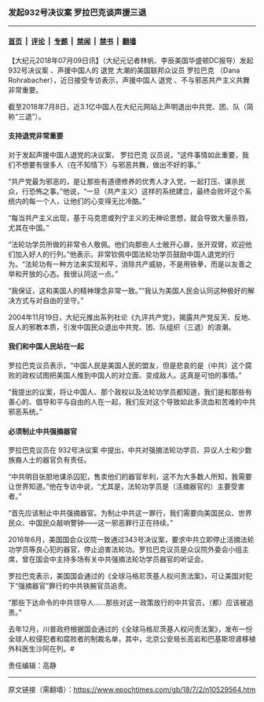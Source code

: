 ### 发起932号决议案 罗拉巴克谈声援三退

---

#### [首页](../../../..?n10529564) &nbsp;|&nbsp; [评论](../../../../../epoch-comment?n10529564) &nbsp;|&nbsp; [专题](../../../../../epoch-special?n10529564) &nbsp;|&nbsp; [禁闻](../../../../../epoch-news?n10529564) &nbsp;|&nbsp; [禁书](../../../../../books?n10529564) &nbsp;|&nbsp; [翻墙](https://github.com/gfw-breaker/nogfw/blob/master/README.md?n10529564)


<div class="post_content" id="artbody" itemprop="articleBody">
 <!-- article content begin -->
 <p>
  【大纪元2018年07月09日讯】（大纪元记者林帆、李辰美国华盛顿DC报导）发起
  <ok href="https://www.epochtimes.com/gb/tag/932%E5%8F%B7%E5%86%B3%E8%AE%AE%E6%A1%88.html">
   932号决议案
  </ok>
  、声援中国人的
  <ok href="https://www.epochtimes.com/gb/tag/%E9%80%80%E5%85%9A.html">
   退党
  </ok>
  大潮的美国联邦众议员
  <ok href="https://www.epochtimes.com/gb/tag/%E7%BD%97%E6%8B%89%E5%B7%B4%E5%85%8B.html">
   罗拉巴克
  </ok>
  （Dana Rohrabacher），近日接受专访表示，声援中国人
  <ok href="https://www.epochtimes.com/gb/tag/%E9%80%80%E5%85%9A.html">
   退党
  </ok>
  、不与邪恶共产主义共舞非常重要。
 </p>
 <p>
  截至2018年7月8日，近3.1亿中国人在大纪元网站上声明退出中共党、团、队（简称“三退”）。
 </p>
 <h4>
  支持退党非常重要
 </h4>
 <p>
  对于发起声援中国人退党的决议案，
  <ok href="https://www.epochtimes.com/gb/tag/%E7%BD%97%E6%8B%89%E5%B7%B4%E5%85%8B.html">
   罗拉巴克
  </ok>
  议员说，“这件事情如此重要，我们不想要有很多人（在不知情下）与邪恶共舞，做出不好的事。”
 </p>
 <p>
  “共产党最为邪恶的，是让那些有道德修养的优秀人才入党，一起打压、谋杀民众，行恐怖之事。”他说，“一旦（共产主义）这样的系统建立，最终会败坏这个系统内的每一个人，让他们的心变得无比冷酷。”
 </p>
 <p>
  “每当共产主义出现，基于马克思或列宁主义的无神论思想，就会导致大量杀戮，尤其在中国。”
 </p>
 <p>
  “法轮功学员所做的非常令人敬佩。他们向那些人士敞开心扉，张开双臂，欢迎他们加入好人的行列。”他表示，非常钦佩中国法轮功学员鼓励中国人退党的行为。“法轮功有一种方法来实现和平，消除共产威胁，不是用铁拳，而是以友善之举和开放的心态。我很认同这一点。”
 </p>
 <p>
  “我保证，这和美国人的精神理念非常一致。”“我认为美国人民会认同这种极好的解决方式与对自由的坚守。”
 </p>
 <p>
  2004年11月19日，大纪元推出系列社论《九评共产党》，揭露共产党反天、反地、反人的邪教本质，引发中国民众退出中共党、团、队组织（三退）的浪潮。
 </p>
 <h4>
  我们和中国人民站在一起
 </h4>
 <p>
  罗拉巴克议员表示，“中国人民是美国人民的盟友，但是悲哀的是（中共）这个腐败的政权试图把美国人推到中国人的对立面、变成敌人。这真是可怕的事情。”
 </p>
 <p>
  “我提出的议案，将让中国人、那个政权以及法轮功学员都知道，我们是和那些有善心的、倡导和平与自由的人在一起，我们反对这个导致如此多流血和苦难的中共邪恶系统。”
 </p>
 <h4>
  必须制止中共强摘器官
 </h4>
 <p>
  罗拉巴克议员在
  <ok href="https://www.epochtimes.com/gb/tag/932%E5%8F%B7%E5%86%B3%E8%AE%AE%E6%A1%88.html">
   932号决议案
  </ok>
  中提出，中共对强摘法轮功学员、异议人士和少数族裔人士的器官负有责任。
 </p>
 <p>
  “中共明目张胆地谋杀囚犯，售卖他们的器官牟利，这不为大多数人所知，我需要让世界知道。”他在专访中说，“尤其是，法轮功学员是（活摘器官的）主要受害者。”
 </p>
 <p>
  “首先应该制止中共强摘器官。为制止中共这一罪行，我们需要向美国民众、世界民众、中国民众敲响警钟——这一邪恶罪行正在持续。”
 </p>
 <p>
  2016年6月，美国国会众议院一致通过343号决议案，要求中共立即停止活摘法轮功学员等良心犯的器官，停止迫害法轮功。罗拉巴克议员是众议院外委会小组主席，曾在国会中主持多场有关中共强摘法轮功学员器官的听证会。
 </p>
 <p>
  罗拉巴克表示，美国国会通过的《全球马格尼茨基人权问责法案》，可让美国对犯下“强摘器官”罪行的中共铁腕官员追责。
 </p>
 <p>
  “那些下达命令的中共领导人……那些对这一政策放行的中共官员，（都）应该被追责。”
 </p>
 <p>
  去年12月，川普政府根据国会通过的《全球马格尼茨基人权问责法案》，发布一份全球人权侵犯者和腐败者的制裁名单，其中，北京公安局长高岩和巴基斯坦肾移植外科医生沙阿在列。#
 </p>
 <p>
  责任编辑：高静
 </p>
 <!-- article content end -->
 <div id="below_article_ad">
 </div>
</div>


---

原文链接（需翻墙）：https://www.epochtimes.com/gb/18/7/2/n10529564.htm